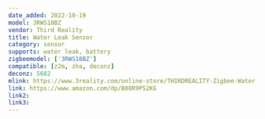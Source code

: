 ```yaml
---
date_added: 2022-10-19
model: 3RWS18BZ
vendor: Third Reality 
title: Water Leak Sensor
category: sensor
supports: water leak, battery
zigbeemodel: ['3RWS18BZ']
compatible: [z2m, zha, deconz]
deconz: 5682
mlink: https://www.3reality.com/online-store/THIRDREALITY-Zigbee-Water-Leak-Sensor-Upgraded-with-Dripping-Detection-120-dB-Alarm-App-Email-Notifications-Enabled-When-Work-with-Compatible-Zigbee-HUB-Like-SmartThings-Aeotec-or-Third-Reality-Hub-p361253429
link: https://www.amazon.com/dp/B08R9PS2KG
link2: 
link3: 
---
```

